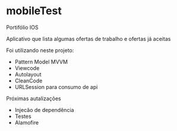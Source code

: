 # mobileTest
Portifólio IOS

Aplicativo que lista algumas ofertas de trabalho e ofertas já aceitas 

Foi utilizando neste projeto:

* Pattern Model MVVM 
* Viewcode
* Autolayout
* CleanCode
* URLSession para consumo de api  

Próximas autalizações 

* Injecão de dependência 
* Testes 
* Alamofire 
